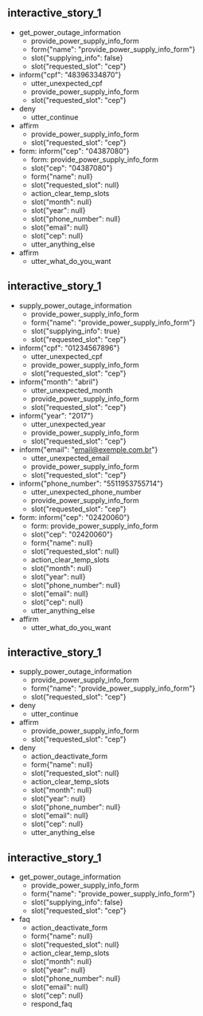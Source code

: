 
## interactive_story_1
* get_power_outage_information
    - provide_power_supply_info_form
    - form{"name": "provide_power_supply_info_form"}
    - slot{"supplying_info": false}
    - slot{"requested_slot": "cep"}
* inform{"cpf": "48396334870"}
    - utter_unexpected_cpf
    - provide_power_supply_info_form
    - slot{"requested_slot": "cep"}
* deny
    - utter_continue
* affirm
    - provide_power_supply_info_form
    - slot{"requested_slot": "cep"}
* form: inform{"cep": "04387080"}
    - form: provide_power_supply_info_form
    - slot{"cep": "04387080"}
    - form{"name": null}
    - slot{"requested_slot": null}
    - action_clear_temp_slots
    - slot{"month": null}
    - slot{"year": null}
    - slot{"phone_number": null}
    - slot{"email": null}
    - slot{"cep": null}
    - utter_anything_else
* affirm
    - utter_what_do_you_want

## interactive_story_1
* supply_power_outage_information
    - provide_power_supply_info_form
    - form{"name": "provide_power_supply_info_form"}
    - slot{"supplying_info": true}
    - slot{"requested_slot": "cep"}
* inform{"cpf": "01234567896"}
    - utter_unexpected_cpf
    - provide_power_supply_info_form
    - slot{"requested_slot": "cep"}
* inform{"month": "abril"}
    - utter_unexpected_month
    - provide_power_supply_info_form
    - slot{"requested_slot": "cep"}
* inform{"year": "2017"}
    - utter_unexpected_year
    - provide_power_supply_info_form
    - slot{"requested_slot": "cep"}
* inform{"email": "email@exemple.com.br"}
    - utter_unexpected_email
    - provide_power_supply_info_form
    - slot{"requested_slot": "cep"}
* inform{"phone_number": "5511953755714"}
    - utter_unexpected_phone_number
    - provide_power_supply_info_form
    - slot{"requested_slot": "cep"}
* form: inform{"cep": "02420060"}
    - form: provide_power_supply_info_form
    - slot{"cep": "02420060"}
    - form{"name": null}
    - slot{"requested_slot": null}
    - action_clear_temp_slots
    - slot{"month": null}
    - slot{"year": null}
    - slot{"phone_number": null}
    - slot{"email": null}
    - slot{"cep": null}
    - utter_anything_else
* affirm
    - utter_what_do_you_want

## interactive_story_1
* supply_power_outage_information
    - provide_power_supply_info_form
    - form{"name": "provide_power_supply_info_form"}
    - slot{"requested_slot": "cep"}
* deny
    - utter_continue
* affirm
    - provide_power_supply_info_form
    - slot{"requested_slot": "cep"}
* deny
    - action_deactivate_form
    - form{"name": null}
    - slot{"requested_slot": null}
    - action_clear_temp_slots
    - slot{"month": null}
    - slot{"year": null}
    - slot{"phone_number": null}
    - slot{"email": null}
    - slot{"cep": null}
    - utter_anything_else
## interactive_story_1
* get_power_outage_information
    - provide_power_supply_info_form
    - form{"name": "provide_power_supply_info_form"}
    - slot{"supplying_info": false}
    - slot{"requested_slot": "cep"}
* faq
    - action_deactivate_form
    - form{"name": null}
    - slot{"requested_slot": null}
    - action_clear_temp_slots
    - slot{"month": null}
    - slot{"year": null}
    - slot{"phone_number": null}
    - slot{"email": null}
    - slot{"cep": null}
    - respond_faq
